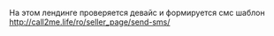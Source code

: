 На этом лендинге проверяется девайс и формируется смс шаблон <br>
http://call2me.life/ro/seller_page/send-sms/
